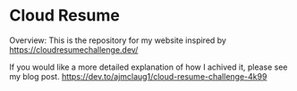 # Cloud Resume
Overview:
This is the repository for my website inspired by https://cloudresumechallenge.dev/

If you would like a more detailed explanation of how I achived it, please see my blog post.
https://dev.to/ajmclaug1/cloud-resume-challenge-4k99
